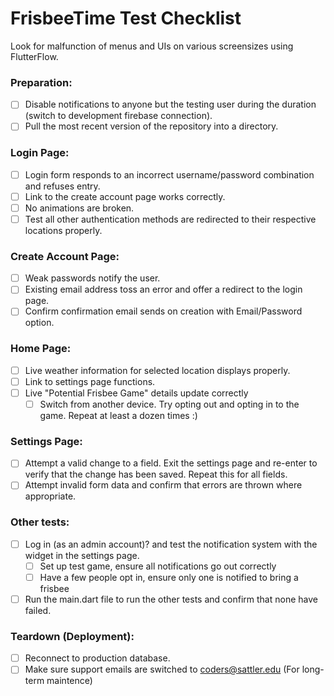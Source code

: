 # FrisbeeTime Test Checklist
Look for malfunction of menus and UIs on various screensizes using FlutterFlow.
### Preparation:
- [ ] Disable notifications to anyone but the testing user during the duration (switch to development firebase connection).
- [ ] Pull the most recent version of the repository into a directory.
### Login Page:
- [ ] Login form responds to an incorrect username/password combination and refuses entry.
- [ ] Link to the create account page works correctly.
- [ ] No animations are broken.
- [ ] Test all other authentication methods are redirected to their respective locations properly.
### Create Account Page:
- [ ] Weak passwords notify the user.
- [ ] Existing email address toss an error and offer a redirect to the login page.
- [ ] Confirm confirmation email sends on creation with Email/Password option.
### Home Page:
- [ ] Live weather information for selected location displays properly.
- [ ] Link to settings page functions.
- [ ] Live "Potential Frisbee Game" details update correctly
  - [ ] Switch from another device. Try opting out and opting in to the game. Repeat at least a dozen times :)
### Settings Page:
- [ ] Attempt a valid change to a field. Exit the settings page and re-enter to verify that the change has been saved. Repeat this for all fields.
- [ ] Attempt invalid form data and confirm that errors are thrown where appropriate.
### Other tests:
- [ ] Log in (as an admin account)? and test the notification system with the widget in the settings page.
  - [ ] Set up test game, ensure all notifications go out correctly
  - [ ] Have a few people opt in, ensure only one is notified to bring a frisbee
- [ ] Run the main.dart file to run the other tests and confirm that none have failed.
### Teardown (Deployment):
- [ ] Reconnect to production database.
- [ ] Make sure support emails are switched to coders@sattler.edu (For long-term maintence)
